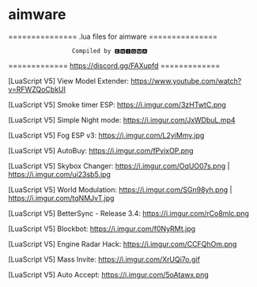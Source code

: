 # aimware
=============== .lua files for aimware ===============

                      Compiled by 🅴🅽🅸🅶🅼🅰

============= https://discord.gg/FAXupfd =============

[LuaScript V5] View Model Extender: https://www.youtube.com/watch?v=RFWZQoCbkUI

[LuaScript V5] Smoke timer ESP: https://i.imgur.com/3zHTwtC.png

[LuaScript V5] Simple Night mode: https://i.imgur.com/JxWDbuL.mp4

[LuaScript V5] Fog ESP v3: https://i.imgur.com/L2yiMmy.jpg

[LuaScript V5] AutoBuy: https://i.imgur.com/fPvixOP.png

[LuaScript V5] Skybox Changer: https://i.imgur.com/OqUO07s.png | https://i.imgur.com/ui23sb5.jpg

[LuaScript V5] World Modulation: https://i.imgur.com/SGn98yh.png | https://i.imgur.com/tqNMJvT.jpg

[LuaScript V5] BetterSync - Release 3.4: https://i.imgur.com/rCo8mlc.png

[LuaScript V5] Blockbot: https://i.imgur.com/f0NyRMt.jpg

[LuaScript V5] Engine Radar Hack: https://i.imgur.com/CCFQhOm.png

[LuaScript V5] Mass Invite: https://i.imgur.com/XrUQi7o.gif

[LuaScript V5] Auto Accept: https://i.imgur.com/5oAtawx.png

